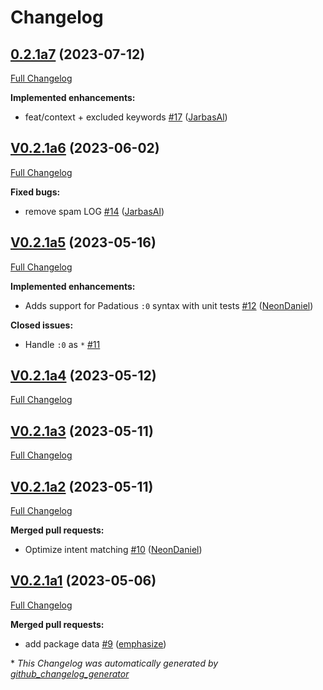 # Changelog

## [0.2.1a7](https://github.com/OpenVoiceOS/padacioso/tree/0.2.1a7) (2023-07-12)

[Full Changelog](https://github.com/OpenVoiceOS/padacioso/compare/V0.2.1a6...0.2.1a7)

**Implemented enhancements:**

- feat/context + excluded keywords [\#17](https://github.com/OpenVoiceOS/padacioso/pull/17) ([JarbasAl](https://github.com/JarbasAl))

## [V0.2.1a6](https://github.com/OpenVoiceOS/padacioso/tree/V0.2.1a6) (2023-06-02)

[Full Changelog](https://github.com/OpenVoiceOS/padacioso/compare/V0.2.1a5...V0.2.1a6)

**Fixed bugs:**

- remove spam LOG [\#14](https://github.com/OpenVoiceOS/padacioso/pull/14) ([JarbasAl](https://github.com/JarbasAl))

## [V0.2.1a5](https://github.com/OpenVoiceOS/padacioso/tree/V0.2.1a5) (2023-05-16)

[Full Changelog](https://github.com/OpenVoiceOS/padacioso/compare/V0.2.1a4...V0.2.1a5)

**Implemented enhancements:**

- Adds support for Padatious `:0` syntax with unit tests [\#12](https://github.com/OpenVoiceOS/padacioso/pull/12) ([NeonDaniel](https://github.com/NeonDaniel))

**Closed issues:**

- Handle `:0` as `*` [\#11](https://github.com/OpenVoiceOS/padacioso/issues/11)

## [V0.2.1a4](https://github.com/OpenVoiceOS/padacioso/tree/V0.2.1a4) (2023-05-12)

[Full Changelog](https://github.com/OpenVoiceOS/padacioso/compare/V0.2.1a3...V0.2.1a4)

## [V0.2.1a3](https://github.com/OpenVoiceOS/padacioso/tree/V0.2.1a3) (2023-05-11)

[Full Changelog](https://github.com/OpenVoiceOS/padacioso/compare/V0.2.1a2...V0.2.1a3)

## [V0.2.1a2](https://github.com/OpenVoiceOS/padacioso/tree/V0.2.1a2) (2023-05-11)

[Full Changelog](https://github.com/OpenVoiceOS/padacioso/compare/V0.2.1a1...V0.2.1a2)

**Merged pull requests:**

- Optimize intent matching [\#10](https://github.com/OpenVoiceOS/padacioso/pull/10) ([NeonDaniel](https://github.com/NeonDaniel))

## [V0.2.1a1](https://github.com/OpenVoiceOS/padacioso/tree/V0.2.1a1) (2023-05-06)

[Full Changelog](https://github.com/OpenVoiceOS/padacioso/compare/V0.2.0...V0.2.1a1)

**Merged pull requests:**

- add package data [\#9](https://github.com/OpenVoiceOS/padacioso/pull/9) ([emphasize](https://github.com/emphasize))



\* *This Changelog was automatically generated by [github_changelog_generator](https://github.com/github-changelog-generator/github-changelog-generator)*
